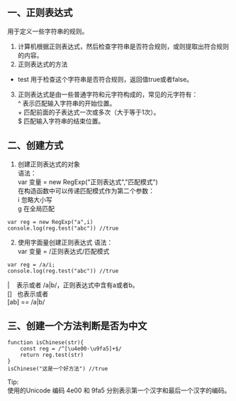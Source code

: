 ## 一、正则表达式
用于定义一些字符串的规则。  
1. 计算机根据正则表达式，然后检查字符串是否符合规则，或则提取出符合规则的内容。
2. 正则表达式的方法
* test 用于检查这个字符串是否符合规则，返回值true或者false。

3. 正则表达式是由一些普通字符和元字符构成的，常见的元字符有：  
^&nbsp;表示匹配输入字符串的开始位置。   
+&nbsp;匹配前面的子表达式一次或多次（大于等于1次）。  
$ 匹配输入字符串的结束位置。




## 二、创建方式
1. 创建正则表达式的对象  
语法：  
var 变量 = new RegExp("正则表达式","匹配模式")  
在构造函数中可以传递匹配模式作为第二个参数：  
i 忽略大小写  
g 在全局匹配
```
var reg = new RegExp("a",i)
console.log(reg.test("abc")) //true
```

2. 使用字面量创建正则表达式
语法：  
var 变量 = /正则表达式/匹配模式
```
var reg = /a/i;
console.log(reg.test("abc")) //true
```
|&nbsp;&nbsp;&nbsp; 表示或者  /a|b/，正则表达式中含有a或者b。   
[]&nbsp;&nbsp;&nbsp;也表示或者  
[ab] == /a|b/

## 三、创建一个方法判断是否为中文
```
function isChinese(str){
    const reg = /^[\u4e00-\u9fa5]+$/
    return reg.test(str)
}
isChinese("这是一个好方法") //true

```
Tip:  
使用的Unicode 编码 4e00 和 9fa5 分别表示第一个汉字和最后一个汉字的编码。
